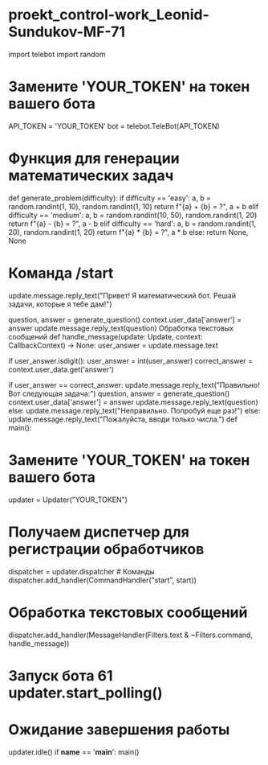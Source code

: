 # proekt_control-work_Leonid-Sundukov-MF-71
import telebot
import random

# Замените 'YOUR_TOKEN' на токен вашего бота
API_TOKEN = 'YOUR_TOKEN'
bot = telebot.TeleBot(API_TOKEN)

# Функция для генерации математических задач
def generate_problem(difficulty):
    if difficulty == 'easy':
        a, b = random.randint(1, 10), random.randint(1, 10)
        return f"{a} + {b} = ?", a + b
    elif difficulty == 'medium':
        a, b = random.randint(10, 50), random.randint(1, 20)
        return f"{a} - {b} = ?", a - b
    elif difficulty == 'hard':
        a, b = random.randint(1, 20), random.randint(1, 20)
        return f"{a} * {b} = ?", a * b
    else:
        return None, None
# Команда /start
  update.message.reply_text("Привет! Я математический бот. Решай задачи, которые я тебе дам!")

  question, answer = generate_question()
  context.user_data['answer'] = answer
  update.message.reply_text(question)
 Обработка текстовых сообщений
 def handle_message(update: Update, context: CallbackContext) -> None:
  user_answer = update.message.text

  if user_answer.isdigit():
  user_answer = int(user_answer)
  correct_answer = context.user_data.get('answer')

  if user_answer == correct_answer:
  update.message.reply_text("Правильно! Вот следующая задача:")
  question, answer = generate_question()
  context.user_data['answer'] = answer
  update.message.reply_text(question)
  else:
  update.message.reply_text("Неправильно. Попробуй еще раз!")
  else:
  update.message.reply_text("Пожалуйста, вводи только числа.")
   def main():
  # Замените 'YOUR_TOKEN' на токен вашего бота
  updater = Updater("YOUR_TOKEN")
  
  # Получаем диспетчер для регистрации обработчиков
  dispatcher = updater.dispatcher
    # Команды
  dispatcher.add_handler(CommandHandler("start", start))
 # Обработка текстовых сообщений
  dispatcher.add_handler(MessageHandler(Filters.text & ~Filters.command, handle_message))
 # Запуск бота 61 updater.start_polling()
   # Ожидание завершения работы
  updater.idle()
 if __name__ == '__main__':
  main()
